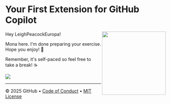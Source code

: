 # Your First Extension for GitHub Copilot

<img src="https://octodex.github.com/images/Professortocat_v2.png" align="right" height="200px" />

Hey LeighPeacockEuropa!

Mona here. I'm done preparing your exercise. Hope you enjoy! 💚

Remember, it's self-paced so feel free to take a break! ☕️

[![](https://img.shields.io/badge/Go%20to%20Exercise-%E2%86%92-1f883d?style=for-the-badge&logo=github&labelColor=197935)](https://github.com/LeighPeacockEuropa/your-first-extension-for-github-copilot/issues/1)

---

&copy; 2025 GitHub &bull; [Code of Conduct](https://www.contributor-covenant.org/version/2/1/code_of_conduct/code_of_conduct.md) &bull; [MIT License](https://gh.io/mit)

